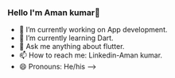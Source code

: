 ### Hello I'm Aman kumar👋


- 🔭 I’m currently working on App development.
- 🌱 I’m currently learning Dart.
- 💬 Ask me anything about flutter.
- 📫 How to reach me: Linkedin-Aman kumar.
- 😄 Pronouns: He/his
-->
